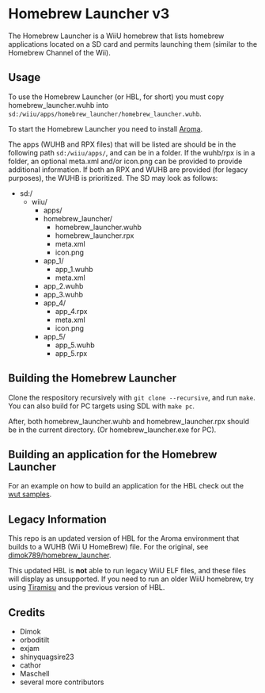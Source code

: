 # Homebrew Launcher v3

The Homebrew Launcher is a WiiU homebrew that lists homebrew applications located on a SD card and permits launching them (similar to the Homebrew Channel of the Wii).

## Usage

To use the Homebrew Launcher (or HBL, for short) you must copy homebrew_launcher.wuhb into `sd:/wiiu/apps/homebrew_launcher/homebrew_launcher.wuhb`.

To start the Homebrew Launcher you need to install [Aroma](https://aroma.foryour.cafe/).

The apps (WUHB and RPX files) that will be listed are should be in the following path `sd:/wiiu/apps/`, and can be in a folder. If the wuhb/rpx is in a folder, an optional meta.xml and/or icon.png can be provided to provide additional information. If both an RPX and WUHB are provided (for legacy purposes), the WUHB is prioritized. The SD may look as follows:

- sd:/
  - wiiu/
    - apps/
     - homebrew_launcher/
        - homebrew_launcher.wuhb
        - homebrew_launcher.rpx
        - meta.xml
        - icon.png
     - app_1/
        - app_1.wuhb
        - meta.xml
     - app_2.wuhb
     - app_3.wuhb
     - app_4/
        - app_4.rpx
        - meta.xml
        - icon.png
     - app_5/
        - app_5.wuhb
        - app_5.rpx

## Building the Homebrew Launcher
Clone the respository recursively with `git clone --recursive`, and run `make`. You can also build for PC targets using SDL with `make pc`.

After, both homebrew_launcher.wuhb and homebrew_launcher.rpx should be in the current directory. (Or homebrew_launcher.exe for PC).

## Building an application for the Homebrew Launcher 
For an example on how to build an application for the HBL check out the [wut samples](https://github.com/decaf-emu/wut/tree/master/samples).

## Legacy Information
This repo is an updated version of HBL for the Aroma environment that builds to a WUHB (Wii U HomeBrew) file. For the original, see [dimok789/homebrew_launcher](https://github.com/dimok789/homebrew_launcher).

This updated HBL is **not** able to run legacy WiiU ELF files, and these files will display as unsupported. If you need to run an older WiiU homebrew, try using [Tiramisu](https://tiramisu.foryour.cafe/) and the previous version of HBL.

## Credits
* Dimok
* orboditilt
* exjam
* shinyquagsire23
* cathor
* Maschell
* several more contributors
